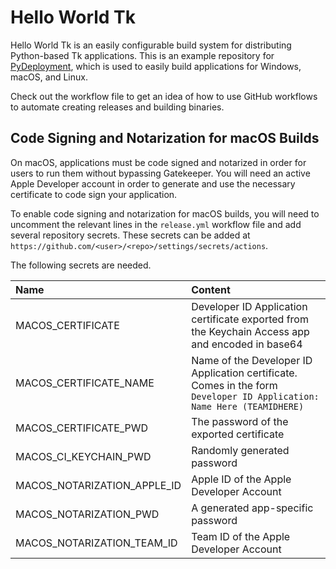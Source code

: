 # Hello World Tk
Hello World Tk is an easily configurable build system for distributing
Python-based Tk applications. This is an example repository for
[PyDeployment](https://github.com/pydeployment/pydeployment), which is used to
easily build applications for Windows, macOS, and Linux.

Check out the workflow file to get an idea of how to use GitHub workflows to
automate creating releases and building binaries.

## Code Signing and Notarization for macOS Builds
On macOS, applications must be code signed and notarized in order for users to
run them without bypassing Gatekeeper. You will need an active Apple Developer
account in order to generate and use the necessary certificate to code sign
your application.

To enable code signing and notarization for macOS builds, you will need to
uncomment the relevant lines in the `release.yml` workflow file and add several
repository secrets. These secrets can be added at
`https://github.com/<user>/<repo>/settings/secrets/actions`.

The following secrets are needed.

| Name | Content |
| :-- | :-- |
| MACOS_CERTIFICATE | Developer ID Application certificate exported from the Keychain Access app and encoded in base64 |
| MACOS_CERTIFICATE_NAME | Name of the Developer ID Application certificate. Comes in the form `Developer ID Application: Name Here (TEAMIDHERE)` |
| MACOS_CERTIFICATE_PWD | The password of the exported certificate |
| MACOS_CI_KEYCHAIN_PWD | Randomly generated password |
| MACOS_NOTARIZATION_APPLE_ID | Apple ID of the Apple Developer Account |
| MACOS_NOTARIZATION_PWD | A generated app-specific password |
| MACOS_NOTARIZATION_TEAM_ID | Team ID of the Apple Developer Account |
